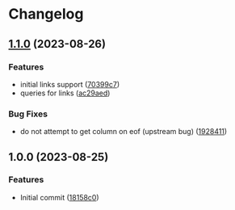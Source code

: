 # Changelog

## [1.1.0](https://github.com/amaanq/tree-sitter-doxygen/compare/v1.0.0...v1.1.0) (2023-08-26)


### Features

* initial links support ([70399c7](https://github.com/amaanq/tree-sitter-doxygen/commit/70399c76faf72826de00e47350c8cf54ad8ebf70))
* queries for links ([ac29aed](https://github.com/amaanq/tree-sitter-doxygen/commit/ac29aedcaf036faa85fa0dbd1685a11c95a0d432))


### Bug Fixes

* do not attempt to get column on eof (upstream bug) ([1928411](https://github.com/amaanq/tree-sitter-doxygen/commit/19284113dbd42263c13b39d81b2a3b2492022c9b))

## 1.0.0 (2023-08-25)


### Features

* Initial commit ([18158c0](https://github.com/amaanq/tree-sitter-doxygen/commit/18158c094093455a7f54b75cb0948217bf3bd07c))
